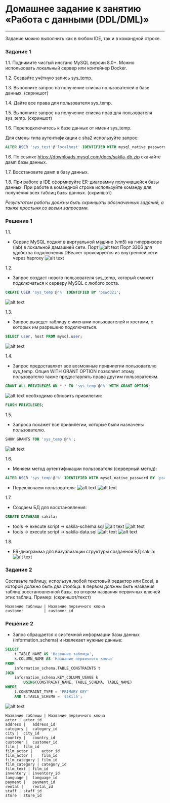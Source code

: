# Домашнее задание к занятию «Работа с данными (DDL/DML)»

---

Задание можно выполнить как в любом IDE, так и в командной строке.

### Задание 1
1.1. Поднимите чистый инстанс MySQL версии 8.0+. Можно использовать локальный сервер или контейнер Docker.

1.2. Создайте учётную запись sys_temp. 

1.3. Выполните запрос на получение списка пользователей в базе данных. (скриншот)

1.4. Дайте все права для пользователя sys_temp. 

1.5. Выполните запрос на получение списка прав для пользователя sys_temp. (скриншот)

1.6. Переподключитесь к базе данных от имени sys_temp.

Для смены типа аутентификации с sha2 используйте запрос: 
```sql
ALTER USER 'sys_test'@'localhost' IDENTIFIED WITH mysql_native_password BY 'password';
```
1.6. По ссылке https://downloads.mysql.com/docs/sakila-db.zip скачайте дамп базы данных.

1.7. Восстановите дамп в базу данных.

1.8. При работе в IDE сформируйте ER-диаграмму получившейся базы данных. При работе в командной строке используйте команду для получения всех таблиц базы данных. (скриншот)

*Результатом работы должны быть скриншоты обозначенных заданий, а также простыня со всеми запросами.*

### Решение 1

1.1. 
- Сервис MySQL поднят в виртуальной машине (vm5) на гипервизоре (lab) в локальной дамашней сети.
Порт 
![alt text](image.png)
Порт 3306 для удобства подключения DBeaver проксируется из внутренней сети через haproxy 
![alt text](image-1.png) 

1.2.
- Запрос создаст нового пользователя sys_temp, который сможет подключаться к серверу MySQL с любого хоста.
```sql
CREATE USER 'sys_temp'@'%' IDENTIFIED BY 'pswd321';
```
![alt text](image-2.png)

1.3.
- Запрос выведет таблицу с именами пользователей и хостами, с которых им разрешено подключаться.
```sql
SELECT user, host FROM mysql.user;
```
![alt text](image-3.png)

1.4.
- Запрос предоставляет все возможные привилегии пользователю sys_temp. Опция WITH GRANT OPTION позволяет этому пользователю также предоставлять права другим пользователям.
```sql
GRANT ALL PRIVILEGES ON *.* TO 'sys_temp'@'%' WITH GRANT OPTION;
```
![alt text](image-4.png)
необходимо обновить привилегии:
```sql
FLUSH PRIVILEGES;
```

1.5.
- Запроса покажет все привилегии, которые были назначены пользователю.
```sql
SHOW GRANTS FOR 'sys_temp'@'%';
```
![alt text](image-5.png)

1.6.
- Меняем метод аутентификации пользователя (серверный метод):
```sql
ALTER USER 'sys_temp'@'%' IDENTIFIED WITH mysql_native_password BY 'pswd321';
```
- Переключаем пользователя:
![alt text](image-6.png)
![alt text](image-7.png)

1.7.
- Создаем БД для восстановления:
```sql
CREATE DATABASE sakila;
```
- tools -> execute script -> sakila-schema.sql
![alt text](image-8.png)
![alt text](image-9.png)
- tools -> execute script -> sakila-data.sql
![alt text](image-10.png)
![alt text](image-11.png)

1.8.
- ER-диаграмма для визуализации структуры созданной БД sakila:
![alt text](image-12.png)


### Задание 2
Составьте таблицу, используя любой текстовый редактор или Excel, в которой должно быть два столбца: в первом должны быть названия таблиц восстановленной базы, во втором названия первичных ключей этих таблиц. Пример: (скриншот/текст)
```
Название таблицы | Название первичного ключа
customer         | customer_id
```
### Решение 2
- Запос обращается к системной информации базы данных (information_schema) и извлекает нужные данные:

```sql
SELECT
    t.TABLE_NAME AS 'Название таблицы',
    k.COLUMN_NAME AS 'Название первичного ключа'
FROM
    information_schema.TABLE_CONSTRAINTS t
JOIN
    information_schema.KEY_COLUMN_USAGE k
        USING(CONSTRAINT_NAME, TABLE_SCHEMA, TABLE_NAME)
WHERE
    t.CONSTRAINT_TYPE = 'PRIMARY KEY'
    AND t.TABLE_SCHEMA = 'sakila';
```
![alt text](image-13.png)

```
Название таблицы | Название первичного ключа
actor |	actor_id
address |	address_id
category |	category_id
city |	city_id
country |	country_id
customer |	customer_id
film |	film_id
film_actor |	actor_id
film_actor |	film_id
film_category |	film_id
film_category |	category_id
film_text |	film_id
inventory |	inventory_id
language |	language_id
payment |	payment_id
rental |	rental_id
staff |	staff_id
store |	store_id
```